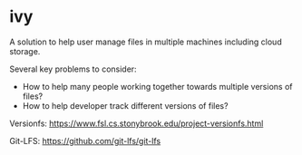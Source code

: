 # ivy

A solution to help user manage files in multiple machines including cloud storage.

Several key problems to consider:
* How to help many people working together towards multiple versions of files?
* How to help developer track different versions of files?

Versionfs:
https://www.fsl.cs.stonybrook.edu/project-versionfs.html

Git-LFS:
https://github.com/git-lfs/git-lfs
